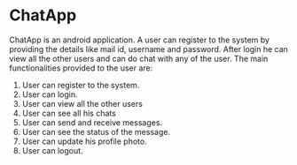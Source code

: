 # ChatApp
ChatApp is an android application. A user can register to the system by providing the details like mail id, username and password. After login he can view all the other users and can do chat with any of the user.
The main functionalities provided to the user are:
1. User can register to the system.
2. User can login.
3. User can view all the other users 
4. User can see all his chats
5. User can send and receive messages.
6. User can see the status of the message.
7. User can update his profile photo.
8. User can logout.
